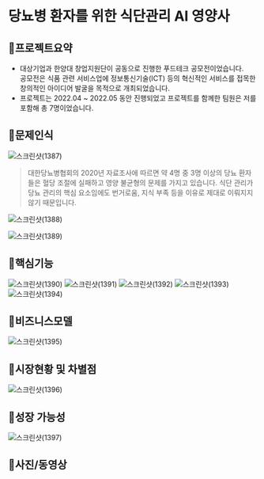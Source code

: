 # 당뇨병 환자를 위한 식단관리 AI 영양사



## :pushpin:**프로젝트요약**
- 대상기업과 한양대 창업지원단이 공동으로 진행한 푸드테크 공모전이었습니다.<br/>공모전은 식품 관련 서비스업에 정보통신기술(ICT) 등의 혁신적인 서비스를 접목한 
<br/>창의적인 아이디어 발굴을 목적으로 개최되었습니다.
- 프로젝트는 2022.04 ~ 2022.05 동안 진행되었고 프로젝트를 함께한 팀원은 저를 포함해 총 7명이었습니다.





## :pushpin:**문제인식**
![스크린샷(1387)](https://user-images.githubusercontent.com/99727385/175970665-b9c38402-dd47-4e59-93da-7b20aa7beccd.png)
>  대한당뇨병협회의 2020년 자료조사에 따르면 약 4명 중 3명 이상의 당뇨 환자들은 혈당 조절에 실패하고 영양 불균형의 문제를 가지고 있습니다. 식단 관리가 당뇨 관리의 핵심 요소임에도 번거로움, 지식 부족 등을 이유로 제대로 이뤄지지 않기 때문입니다.

![스크린샷(1388)](https://user-images.githubusercontent.com/99727385/175970669-0b274103-5c5e-4302-9f51-03610eaf1058.png)

![스크린샷(1389)](https://user-images.githubusercontent.com/99727385/175970672-bae487e4-67f9-4af4-89b0-2e3a12f89e99.png)
## :pushpin:**핵심기능**
![스크린샷(1390)](https://user-images.githubusercontent.com/99727385/175970673-931eb745-92e4-42cb-9c9f-bca43d2bea89.png)
![스크린샷(1391)](https://user-images.githubusercontent.com/99727385/175970675-efbe388c-669e-4be8-b57a-88c2b67cc120.png)
![스크린샷(1392)](https://user-images.githubusercontent.com/99727385/175970678-bf8334a3-1b31-4961-9da0-eeaba93fbb78.png)
![스크린샷(1393)](https://user-images.githubusercontent.com/99727385/175970679-8c5fe278-8a4b-42a6-b2a2-d4ba7f748c47.png)
![스크린샷(1394)](https://user-images.githubusercontent.com/99727385/175970680-766a1be6-3976-4951-9d64-104886e1ea64.png)

## :pushpin:**비즈니스모델**
![스크린샷(1395)](https://user-images.githubusercontent.com/99727385/175970685-1057190c-1bcc-40f2-938a-4bdd06d4dca3.png)
## :pushpin:**시장현황 및 차별점**
![스크린샷(1396)](https://user-images.githubusercontent.com/99727385/175970686-ea22d746-e313-426d-b6d7-38126bb06f6b.png)
## :pushpin:**성장 가능성**
![스크린샷(1397)](https://user-images.githubusercontent.com/99727385/175970690-aacb0699-a4f6-44f4-9057-9ad7459f0c51.png)
## :pushpin:**사진/동영상**



